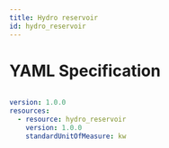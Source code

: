 ```yaml
---
title: Hydro reservoir
id: hydro_reservoir
---
```




# YAML Specification

```yaml

version: 1.0.0
resources: 
  - resource: hydro_reservoir
    version: 1.0.0
    standardUnitOfMeasure: kw
    
```



